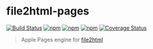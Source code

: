 # file2html-pages
[![Build Status](https://travis-ci.org/file2html/file2html-pages.svg?branch=master)](https://travis-ci.org/file2html/file2html-pages)
[![npm](https://img.shields.io/npm/dm/file2html-pages.svg)](https://www.npmjs.com/package/file2html-pages)
[![npm](https://img.shields.io/npm/v/file2html-pages.svg)](https://www.npmjs.com/package/file2html-pages)
[![npm](https://img.shields.io/npm/l/file2html-pages.svg)](https://www.npmjs.com/package/file2html-pages)
[![Coverage Status](https://coveralls.io/repos/github/file2html/file2html-pages/badge.svg?branch=master)](https://coveralls.io/github/file2html/file2html-pages?branch=master)

> Apple Pages engine for [file2html](https://github.com/file2html/file2html)
